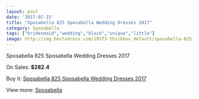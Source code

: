 ```yaml
---
layout: post
date: '2017-07-15'
title: "Sposabella 825 Sposabella Wedding Dresses 2017"
category: Sposabella
tags: ["bridesmaid","wedding","black","unique","little"]
image: http://img.hectodress.com/19373-thickbox_default/sposabella-825-sposabella-wedding-dresses-2013.jpg
---
```

Sposabella 825 Sposabella Wedding Dresses 2017

On Sales: **$282.4**
<a href="https://www.hectodress.com/sposabella/9085-sposabella-825-sposabella-wedding-dresses-2013.html"><amp-img layout="responsive" width="600" height="600" src="//img.hectodress.com/19373-thickbox_default/sposabella-825-sposabella-wedding-dresses-2013.jpg" alt="Sposabella 825 Sposabella Wedding Dresses 2017 0" /></a>

Buy it: [Sposabella 825 Sposabella Wedding Dresses 2017](https://www.hectodress.com/sposabella/9085-sposabella-825-sposabella-wedding-dresses-2013.html "Sposabella 825 Sposabella Wedding Dresses 2017")

View more: [Sposabella](https://www.hectodress.com/152-sposabella "Sposabella")
